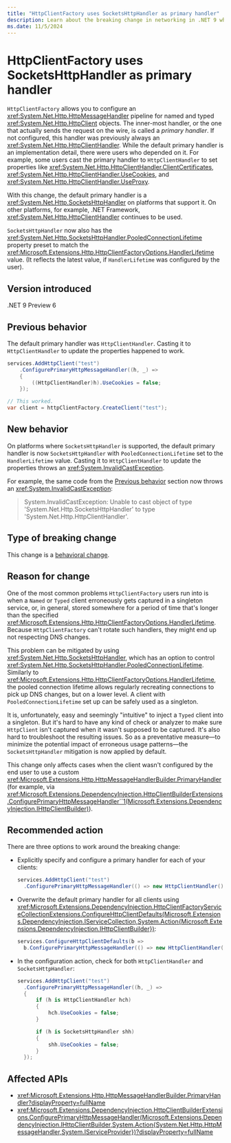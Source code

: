 ```yaml
---
title: "HttpClientFactory uses SocketsHttpHandler as primary handler"
description: Learn about the breaking change in networking in .NET 9 where HttpClientFactory now uses SocketsHttpHandler as the default primary handler.
ms.date: 11/5/2024
---
```


# HttpClientFactory uses SocketsHttpHandler as primary handler

`HttpClientFactory` allows you to configure an <xref:System.Net.Http.HttpMessageHandler> pipeline for named and typed <xref:System.Net.Http.HttpClient> objects. The inner-most handler, or the one that actually sends the request on the wire, is called a *primary handler*. If not configured, this handler was previously always an <xref:System.Net.Http.HttpClientHandler>. While the default primary handler is an implementation detail, there were users who depended on it. For example, some users cast the primary handler to `HttpClientHandler` to set properties like <xref:System.Net.Http.HttpClientHandler.ClientCertificates>, <xref:System.Net.Http.HttpClientHandler.UseCookies>, and <xref:System.Net.Http.HttpClientHandler.UseProxy>.

With this change, the default primary handler is a <xref:System.Net.Http.SocketsHttpHandler> on platforms that support it. On other platforms, for example, .NET Framework, <xref:System.Net.Http.HttpClientHandler> continues to be used.

`SocketsHttpHandler` now also has the <xref:System.Net.Http.SocketsHttpHandler.PooledConnectionLifetime> property preset to match the <xref:Microsoft.Extensions.Http.HttpClientFactoryOptions.HandlerLifetime> value. (It reflects the latest value, if `HandlerLifetime` was configured by the user).

## Version introduced

.NET 9 Preview 6

## Previous behavior

The default primary handler was `HttpClientHandler`. Casting it to `HttpClientHandler` to update the properties happened to work.

```csharp
services.AddHttpClient("test")
    .ConfigurePrimaryHttpMessageHandler((h, _) =>
    {
        ((HttpClientHandler)h).UseCookies = false;
    });

// This worked.
var client = httpClientFactory.CreateClient("test");
```

## New behavior

On platforms where `SocketsHttpHandler` is supported, the default primary handler is now `SocketsHttpHandler` with `PooledConnectionLifetime` set to the `HandlerLifetime` value. Casting it to `HttpClientHandler` to update the properties throws an <xref:System.InvalidCastException>.

For example, the same code from the [Previous behavior](#previous-behavior) section now throws an <xref:System.InvalidCastException>:

> System.InvalidCastException: Unable to cast object of type 'System.Net.Http.SocketsHttpHandler' to type 'System.Net.Http.HttpClientHandler'.

## Type of breaking change

This change is a [behavioral change](../categories.md#behavioral-change).

## Reason for change

One of the most common problems `HttpClientFactory` users run into is when a `Named` or `Typed` client erroneously gets captured in a singleton service, or, in general, stored somewhere for a period of time that's longer than the specified <xref:Microsoft.Extensions.Http.HttpClientFactoryOptions.HandlerLifetime>. Because `HttpClientFactory` can't rotate such handlers, they might end up not respecting DNS changes.

This problem can be mitigated by using <xref:System.Net.Http.SocketsHttpHandler>, which has an option to control <xref:System.Net.Http.SocketsHttpHandler.PooledConnectionLifetime>. Similarly to <xref:Microsoft.Extensions.Http.HttpClientFactoryOptions.HandlerLifetime>, the pooled connection lifetime allows regularly recreating connections to pick up DNS changes, but on a lower level. A client with `PooledConnectionLifetime` set up can be safely used as a singleton.

It is, unfortunately, easy and seemingly "intuitive" to inject a `Typed` client into a singleton. But it's hard to have any kind of check or analyzer to make sure `HttpClient` isn't captured when it wasn't supposed to be captured. It's also hard to troubleshoot the resulting issues. So as a preventative measure&mdash;to minimize the potential impact of erroneous usage patterns&mdash;the `SocketsHttpHandler` mitigation is now applied by default.

This change only affects cases when the client wasn't configured by the end user to use a custom <xref:Microsoft.Extensions.Http.HttpMessageHandlerBuilder.PrimaryHandler> (for example, via <xref:Microsoft.Extensions.DependencyInjection.HttpClientBuilderExtensions.ConfigurePrimaryHttpMessageHandler``1(Microsoft.Extensions.DependencyInjection.IHttpClientBuilder)>).

## Recommended action

There are three options to work around the breaking change:

- Explicitly specify and configure a primary handler for each of your clients:

  ```csharp
  services.AddHttpClient("test")
    .ConfigurePrimaryHttpMessageHandler(() => new HttpClientHandler() { UseCookies = false });
  ```

- Overwrite the default primary handler for all clients using <xref:Microsoft.Extensions.DependencyInjection.HttpClientFactoryServiceCollectionExtensions.ConfigureHttpClientDefaults(Microsoft.Extensions.DependencyInjection.IServiceCollection,System.Action{Microsoft.Extensions.DependencyInjection.IHttpClientBuilder})>:

  ```csharp
  services.ConfigureHttpClientDefaults(b =>
    b.ConfigurePrimaryHttpMessageHandler(() => new HttpClientHandler() { UseCookies = false }));
  ```

- In the configuration action, check for both `HttpClientHandler` and `SocketsHttpHandler`:

  ```csharp
  services.AddHttpClient("test")
    .ConfigurePrimaryHttpMessageHandler((h, _) =>
    {
        if (h is HttpClientHandler hch)
        {
            hch.UseCookies = false;
        }

        if (h is SocketsHttpHandler shh)
        {
            shh.UseCookies = false;
        }
    });
  ```

## Affected APIs

- <xref:Microsoft.Extensions.Http.HttpMessageHandlerBuilder.PrimaryHandler?displayProperty=fullName>
- <xref:Microsoft.Extensions.DependencyInjection.HttpClientBuilderExtensions.ConfigurePrimaryHttpMessageHandler(Microsoft.Extensions.DependencyInjection.IHttpClientBuilder,System.Action{System.Net.Http.HttpMessageHandler,System.IServiceProvider})?displayProperty=fullName>
